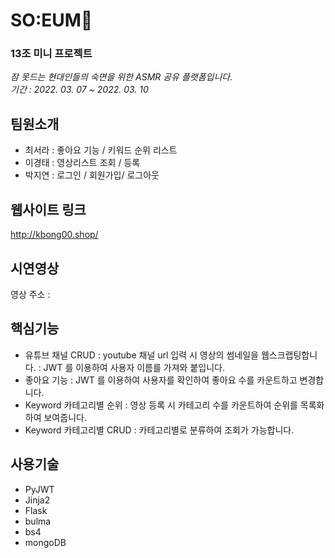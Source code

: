 # SO:EUM🌸  
### 13조 미니 프로젝트  
*잠 못드는 현대인들의 숙면을 위한 ASMR 공유 플랫폼입니다.*  
*기간 : 2022. 03. 07 ~ 2022. 03. 10*


## 팀원소개 
* 최서라 : 좋아요 기능 / 키워드 순위 리스트
* 이경태 : 영상리스트 조회 / 등록 
* 박지연 : 로그인  / 회원가입/ 로그아웃


## 웹사이트 링크
http://kbong00.shop/ 


## 시연영상

영상 주소 : 


## 핵심기능
* 유튜브 채널 CRUD
: youtube 채널 url 입력 시 영상의 썸네일을 웹스크랩팅합니다. 
: JWT 를 이용하여 사용자 이름를 가져와 붙입니다.
* 좋아요 기능
: JWT 를 이용하여 사용자를 확인하여 좋아요 수를 카운트하고 변경합니다.
* Keyword 카테고리별 순위
: 영상 등록 시 카테고리 수를 카운트하여 순위를 목록화하여 보여줍니다. 
* Keyword 카테고리별 CRUD
: 카테고리별로 분류하여 조회가 가능합니다. 


## 사용기술
* PyJWT
* Jinja2
* Flask
* bulma
* bs4
* mongoDB
